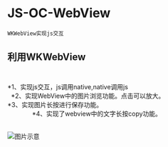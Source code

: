 # JS-OC-WebView


`WKWebView实现js交互`<br>

## 利用WKWebView  <br>  
*1、实现js交互，js调用native,native调用js  <br>  
*2、实现WebView中的图片浏览功能。点击可以放大。     <br> 
*3、实现图片长按进行保存功能。                       <br>              
*4、实现了webview中的文字长按copy功能。<br>  


![图片示意](https://github.com/liyuunxiangGit/JS-OC-WebView/blob/master/wkWebViewjs交互.gif)  
